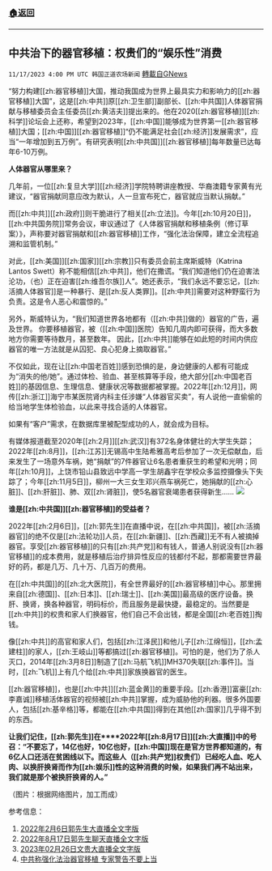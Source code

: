 ###  [:house:返回](README.md)
---


## 中共治下的器官移植：权贵们的“娱乐性”消费
`11/17/2023 4:00 PM UTC 韩国正道农场新闻` [轉載自GNews](https://gnews.org/articles/1988421)

“努力构建[[zh:器官移植]]大国，推动我国成为世界上最具实力和影响力的[[zh:器官移植]]大国”，这是[[zh:中共]]原[[zh:卫生部]]副部长、[[zh:中共国]]人体器官捐献与移植委员会主任委员[[zh:黄洁夫]]提出来的。他在2020[[zh:器官移植]][[zh:科学]]论坛会上还称，希望到2023年，[[zh:中国]]能够成为世界第一[[zh:器官移植]]大国；[[zh:中国]][[zh:器官移植]]“仍不能满足社会[[zh:经济]]发展需求”，应当“一年增加到五万例”。有研究表明[[zh:中共国]][[zh:器官移植]]每年数量已达每年6-10万例。

**人体器官从哪里来？**

几年前，一位[[zh:复旦大学]][[zh:经济]]学院特聘讲座教授、华裔澳籍专家黄有光建议，“器官捐献同意应改为默认，人一旦宣布死亡，器官就应当默认捐献。”

而[[zh:中共]][[zh:政府]]则干脆进行了相关[[zh:立法]]。今年[[zh:10月20日]]，[[zh:中共国务院]]常务会议，审议通过了《人体器官捐献和移植条例（修订草案）》，声称要对器官捐献和[[zh:器官移植]]工作，“强化法治保障，建立全流程追溯和监管机制。”

对此，[[zh:美国]][[zh:国家]][[zh:宗教]]只有委员会前主席斯威特（Katrina Lantos Swett）称不能相信[[zh:中共]]，他们在撒谎。“我们知道他们仍在迫害法沦功，（也）正在迫害[[zh:维吾尔族]]人”。她还表示，“我们永远不要忘记，[[zh:活摘人体器官]]是一种暴行、是[[zh:反人类罪]]。[[zh:中共]]需要对这种野蛮行为负责。这是令人恶心和震惊的。”

另外，斯威特认为，“我们知道世界各地都有（[[zh:中共]]做的）器官的广告，遍及世界。 你要移植器官，被（[[zh:中国]]医院）告知几周内即可获得，而大多数地方你需要等待数月，甚至数年。 因此，[[zh:中共]]能够在如此短的时间内供应器官的唯一方法就是从囚犯、良心犯身上摘取器官。” 

不仅如此，现在让[[zh:中国老百姓]]感到恐惧的是，身边健康的人都有可能成为“消失的他/她”。通过体检、验血、甚至核算等手段，绝大部分[[zh:中国老百姓]]的基因信息、生理信息、健康状况等数据都被掌握。2022年[[zh:12月]]，网传[[zh:浙江]]海宁市某医院肾内科主任涉嫌“人体器官买卖”，有人说他一直偷偷的给当地学生体检验血，以此来寻找合适的人体器官。

如果有“客户”需求，在数据库里被配型成功的人，就会成为目标。

有媒体报道截至2020年[[zh:2月]][[zh:武汉]]有372名身体健壮的大学生失踪；2022年[[zh:8月]]，[[zh:江苏]]无锡高中生陆希雅高考后参加了一次无偿献血，后来发生了一场意外车祸，她“捐献”的7件器官让6名患者重获生的希望和光明；同年[[zh:10月]]，上饶市铅山县致远中学高一学生胡鑫宇在学校众多监控摄像头下失踪了；今年[[zh:11月5日]]，柳州一大三女生邓兴燕车祸死亡，她捐献的[[zh:心脏]]、[[zh:肝脏]]、肺、双[[zh:肾脏]]，使5名器官衰竭患者获得新生......
![](https://i.imgur.com/WO6KqKG.jpg)

**谁是[[zh:中共国]][[zh:器官移植]]的受益者？**

2022年[[zh:2月6日]]，[[zh:郭先生]]在直播中说，在[[zh:中共国]]，被[[zh:活摘器官]]的绝不仅是[[zh:法轮功]]人员，在[[zh:新疆]]、[[zh:西藏]]无不有人被摘掉器官。享受[[zh:器官移植]]的只有[[zh:共产党]]和有钱人，普通人别说没有[[zh:器官移植]]的成本费用，就是移植后治疗排异性反应的钱都付不起，那都需要世界最好的药，都是几万、几十万、几百万的费用。

在[[zh:中共国]]的[[zh:北大医院]]，有全世界最好的[[zh:器官移植]]中心。那里拥来自[[zh:德国]]、[[zh:日本]]、[[zh:瑞士]]、[[zh:美国]]最高级的医疗设备。换肝、换肾，换各种器官，明码标价，而且服务是最快捷，最稳定的。当然要是[[zh:中共]]的权贵和家人们换器官，他们自己不会出钱，都是全国[[zh:老百姓]]掏钱。

像[[zh:中共]]的高官和家人们，包括[[zh:江泽民]]和他儿子[[zh:江绵恒]]，[[zh:孟建柱]]的家人，[[zh:王岐山]]等都搞过[[zh:器官移植]]。可怕的是，他们为了杀人灭口，2014年[[zh:3月8日]]制造了[[zh:马航飞机]]MH370失联[[zh:事件]]。当时，[[zh:飞机]]上有几个给[[zh:中共]]家族换器官的医生。

[[zh:器官移植]]，也是[[zh:中共]][[zh:蓝金黄]]的重要手段。[[zh:香港]]富豪[[zh:李嘉诚]]移植活体器官的视频被[[zh:中共]]掌握，成为威胁他的利器。很多外国要人，包括[[zh:基辛格]]等，都能在[[zh:中共国]]得到在其他[[zh:国家]]几乎得不到的东西。

**让我们记住，[[zh:郭先生]]在****2022年[[zh:8月17日]][[zh:大直播]]中的号召：“****不要忘了，14亿也好，10亿也好，[[zh:中国]]现在是官方世界都知道的，有6亿人口还活在贫困线以下。而这些人****（[[zh:共产党]]权贵们）****已经吃人血、吃人肉、以换肝换肾而作为[[zh:娱乐]]性的这种消费的时候，如果我们再不站出来，我们就是那个被换肝换肾的人****。”**


（图片：根据网络图片，加工而成）

参考信息：

1. [2022年2月6日郭先生大直播全文字版](https://gnews.org/m/1090392)
2. [2022年8月17日郭先生聊天直播全文字版](https://gnews.org/m/1645761)
3. [2023年02月26日文贵大直播全文字版](https://gnews.org/m/1098229)
4. [中共称强化法治器官移植 专家警告不要上当](https://gnews.org/m/1921901)
